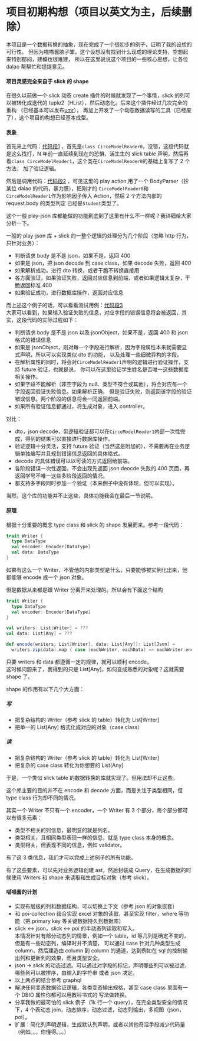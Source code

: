 项目初期构想（项目以英文为主，后续删除）
============================================================
本项目是一个数据转换的抽象，现在完成了一个很初步的例子，证明了我的设想的可行性。
但因为喵喵酱脑子笨，这个设想没有找到什么现成的理论支持，空想起来特别郁闷，建模也很难建，
所以在这里说说这个项目的一些核心思想，让各位 dalao 帮帮忙和提提意见。

#### 项目灵感完全来自于 slick 的 shape

在很久以前做一个 slick 动态 create 插件的时候就发现了一个事情，slick 的列可以被转化成迭代的
tuple2（HList），然后动态化。后来这个插件经过几次完全的重构
（已经基本可以发布[umr](https://github.com/djx314/umr)），
再加上开发了一个动态数据读写的工具（已经废了），这个项目的构想已经基本成型。

#### 表象

首先来上代码：[代码段1](https://github.com/scalax/asuna/blob/master/src/test/scala/net/scalax/asuna/circe/CirceModels.scala#L11)
，首先是`class CirceModelReader0`，没错，这段代码就是这么找打，N 年前一直延续到现在的恐惧，活生生的
slick table 声明，然后再看`class CirceModelReader1`，这个类在`CirceModelReader0`的基础上复写了 2 个方法，
加了验证逻辑。

然后是调用代码：[代码段2](https://github.com/scalax/asuna/blob/master/src/test/scala/net/scalax/asuna/circe/circe/CirceController.scala#L22)
，可见这里的 play action 用了一个 BodyParser（抄某位 dalao 的代码，暴力膜），把刚才的
`CirceModelReader0`和`CirceModelReader1`作为影响因子传入 Action，然后 2 个方法内部的 request.body 的类型判定
已经是`Student`类型了。

这个一般 play-json 库都能做的功能到底到了这里有什么不一样呢？我详细给大家分析一下。

一般的 play-json 库 + slick 的一整个逻辑的处理分为几个阶段（忽略 http 行为，只针对业务）：
* 判断请求 body 是不是 json，如果不是，返回 400
* 如果是 json，把 json decode 到 case class，如果 decode 失败，返回 400
* 如果解析成功，进行 dto 转换，或者干脆不转换直接用
* 各方面验证，如果验证失败，返回对应信息到前端，或者如果逻辑太复杂，干脆返回标准 400
* 如果验证成功，进行数据库操作，返回对应信息

而上述这个例子的话，可以看看测试用例：[代码段3](https://github.com/scalax/asuna/blob/master/src/test/scala/net/scalax/asuna/circe/circe/CirceSpec.scala#L58)  
大家可以看到，如果输入验证失败的信息，对应字段的错误信息将会被返回，其实，这段代码的实际过程如下：
* 判断请求 body 是不是 json 以及 jsonObject，如果不是，返回 400 和 json 格式的错误信息
* 如果是 jsonObject，则对每一个字段进行解析，因为字段属性本来就需要显式声明，所以可以实现类似 dto 的功能，
以及处理一些细微异构的字段。
* 在解析属性的同时，将会对`CirceModelReader1`声明的逻辑进行验证操作，支持 future 验证，也就是说，
你可以在这里验证学生姓名是否唯一这些数据库相关操作。
* 如果字段不能解析（非空字段为 null、类型不符合或其他），将会对应每一个字段返回验证失败信息。如果解析正确，
但是验证失败，则返回该字段的验证错误信息。两个阶段的信息将会一同返回前端。
* 如果所有验证信息都通过，将生成对象，进入 controller。

对比：
* dto，json decode，带逻辑验证都可以在`CirceModelReader1`内部一次性完成，得到的结果可以直接进行数据库操作。
* 验证逻辑十分灵活，支持 future 验证（当然这是附加的），不需要再在业务逻辑单独编写并且规划错误信息返回的具体格式。
* decode 的具体错误可以以可读的方式返回给前端。
* 各阶段错误一次性返回，不会出现先返回 json deocde 失败的 400 页面，再返回学号不唯一这些多阶段返回的情况。
* 都支持多字段同时参加一个验证（本来例子中没有体现，但可以实现）。  

当然，这个库的功能并不止这些，具体功能我会在最后一节说明。

#### 原理

根据十分重要的概念 type class 和 slick 的 shape 发展而来。参考一段代码：
```scala
trait Writer {
  type DataType
  val encoder: Encoder[DataType]
  val data: DataType
}
```
如果有这么一个 Writer，不管他的内部类型是什么，只要能够被实例化出来，他都能够 encode 成一个 json 对象。  

但是数据从来都是跟 Writer 分离开来处理的。所以会有下面这个结构
```scala
trait Writer {
  type DataType
  val encoder: Encoder[DataType]
}

val writers: List[Writer] = ???
val data: List[Any] = ???

def encode(writers: List[Writer], data: List[Any]): List[Json] =
  writers.zip(data).map { case (eachWriter, eachData) => eachWriter.encoder.encode(eachData) }
```

只要 writers 和 data 都遵循一定的规律，就可以顺利 encode。  
这时候问题来了，我得到的只是 List[Any]，如何变成熟悉的对象呢？这就需要 shape 了。

shape 的作用有以下几个大方面：

##### 写
* 把复杂结构的 Writer（参考 slick 的 table）转化为 List[Writer]
* 把单一的 List[Any] 格式化成对应的对象（case class）

##### 读
* 把复杂结构的 Writer（参考 slick 的 table）转化为 List[Writer]
* 把复杂的 case class 转化为你想要的 List[Any]

于是，一个类似 slick table 的数据转换的库就实现了。但用法却不止这些。

这个库主要的目的并不在 encode 和 decode 方面，而是关注于类型相同，但 type class 行为却不同的情况。

其实一个 Writer 不只有一个 encoder，一个 Writer 有 3 个部分，每个部分都可以有很多元素：
* 类型不相关的列信息，最明显的就是列名。
* 类型相关，且相同类型表现一样的信息，就是 type class 本身的概念。
* 类型相关，但表现不同的信息，例如 validator。

有了这 3 类信息，我们才可以完成上述例子的所有功能。

有了这些要素，可以先对业务逻辑创建 ast，然后封装成 Query，在生成数据的时候使用 Writers 和 shape
来读取和生成目标对象（参考 slick）。

#### 喵喵酱的计划
* 实现有层级的列和数据结构，可以切换上下文（参考 json 的对象嵌套）
* 和 poi-collection 结合实现 excel 对象的读取，甚至实现 filter，where 等功能（把 primary key
等关键数据持久到数据库）
* slick <-> json，slick <-> poi 的半动态列读取和写入。  
本情况针对有部分动态列的情景，例如一个 table，id 等几列是确定不变的，但是有一些动态列，编译时并不清楚，
可以通过 case 针对几种类型生成 column，然后建造由 column 到 column 的通道，达到例如在 sql
的控制输出列和更新列的效果，而且类型安全。
* json -> slick 的动态过滤。可以通过对字段的标记，声明哪些列可以被过滤，哪些列可以被排序，由输入的字符串
或者 json 决定。
* 以上两点的结合参考 graphql
* 解决任何变态数据验证逻辑，各类变态输出规格，甚至 case class 里面有一个 DBIO 属性你都可以用教科书式的
写法做转换。
* 分享我做的最可怕的 slick 例子（1k 行一个 query），在完全类型安全的情况下，4 个表动态
join，动态排序，动态过滤，动态列输出，多视图（json，poi）。
* 扩展：简化列声明逻辑，生成默认列声明，或者以其他奇淫手段减少代码量（例如。。。你懂得。。。）